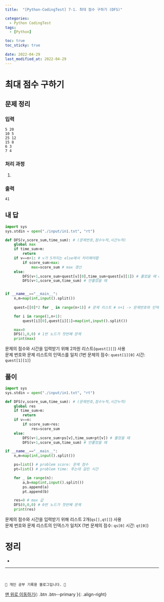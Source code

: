 ```yaml
---
title:  "[Python-CodingTest] 7-1. 최대 점수 구하기 (DFS)"

categories:
  - Python CodingTest
tags:
  - [Python]

toc: true
toc_sticky: true
 
date: 2022-04-29
last_modified_at: 2022-04-29
---
```


# 최대 점수 구하기
## 문제 정리
### 입력
```
5 20
10 5
25 12
15 8
6 3
7 4
```
### 처리 과정
1. 

### 출력
```
41
```
## 내 답
```py
import sys
sys.stdin = open("./input/in1.txt", "rt")

def DFS(v,score_sum,time_sum): # (문제번호,점수누적,시간누적)
    global max
    if time_sum>m:
        return
    if v==n+1: # v가 5까지는 else에서 처리해야함
        if score_sum>max:
            max=score_sum # max 갱신
    else:
        DFS(v+1,score_sum+quest[v][0],time_sum+quest[v][1]) # 풀었을 때 # 점수,시간 누적
        DFS(v+1,score_sum,time_sum) # 안풀었을 때


if __name__=="__main__":
    n,m=map(int,input().split())
    
    quest=[[0]*2 for _ in range(n+1)] # 문제 리스트 # n+1 -> 문제번호와 인덱스 번호 일치 

    for i in range(1,n+1):
        quest[i][0],quest[i][1]=map(int,input().split())

    max=0
    DFS(1,0,0) # 1번 노드가 첫번째 문제
    print(max)
```
문제의 점수와 시간을 입력받기 위해 2차원 리스트(`quest[][]`) 사용<br>
문제 번호와 문제 리스트의 인덱스를 일치 (1번 문제의 점수: `quest[1][0]` 시간: `quest[1][1]`)
## 풀이 
```py
import sys
sys.stdin = open("./input/in1.txt", "rt")

def DFS(v,score_sum,time_sum): # (문제번호,점수누적,시간누적)
    global res
    if time_sum>m:
        return
    if v==n:
        if score_sum>res:
            res=score_sum
    else:
        DFS(v+1,score_sum+ps[v],time_sum+pt[v]) # 풀었을 때
        DFS(v+1,score_sum,time_sum) # 안풀었을 때

if __name__=="__main__":
    n,m=map(int,input().split())

    ps=list() # problem score: 문제 점수
    pt=list() # problem time: 푸는데 걸린 시간

    for _ in range(n):
        a,b=map(int,input().split())
        ps.append(a)
        pt.append(b)

    res=0 # max 값
    DFS(0,0,0) # 0번 노드가 첫번째 문제
    print(res)
```
문제의 점수와 시간을 입력받기 위해 리스트 2개(`qs[],qt[]`) 사용<br>
문제 번호와 문제 리스트의 인덱스가 일치X (1번 문제의 점수: `qs[0]` 시간: `qt[0]`)
# 정리
- 

***
<br>

    💛 개인 공부 기록용 블로그입니다. 👻

[맨 위로 이동하기](#){: .btn .btn--primary }{: .align-right}